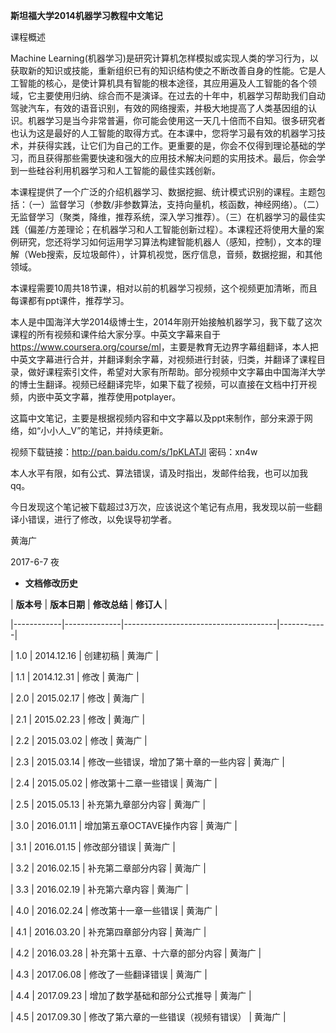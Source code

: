 **斯坦福大学2014机器学习教程中文笔记**

课程概述

Machine Learning(机器学习)是研究计算机怎样模拟或实现人类的学习行为，以获取新的知识或技能，重新组织已有的知识结构使之不断改善自身的性能。它是人工智能的核心，是使计算机具有智能的根本途径，其应用遍及人工智能的各个领域，它主要使用归纳、综合而不是演译。在过去的十年中，机器学习帮助我们自动驾驶汽车，有效的语音识别，有效的网络搜索，并极大地提高了人类基因组的认识。机器学习是当今非常普遍，你可能会使用这一天几十倍而不自知。很多研究者也认为这是最好的人工智能的取得方式。在本课中，您将学习最有效的机器学习技术，并获得实践，让它们为自己的工作。更重要的是，你会不仅得到理论基础的学习，而且获得那些需要快速和强大的应用技术解决问题的实用技术。最后，你会学到一些硅谷利用机器学习和人工智能的最佳实践创新。

本课程提供了一个广泛的介绍机器学习、数据挖掘、统计模式识别的课程。主题包括：（一）监督学习（参数/非参数算法，支持向量机，核函数，神经网络）。（二）无监督学习（聚类，降维，推荐系统，深入学习推荐）。（三）在机器学习的最佳实践（偏差/方差理论；在机器学习和人工智能创新过程）。本课程还将使用大量的案例研究，您还将学习如何运用学习算法构建智能机器人（感知，控制），文本的理解（Web搜索，反垃圾邮件），计算机视觉，医疗信息，音频，数据挖掘，和其他领域。

本课程需要10周共18节课，相对以前的机器学习视频，这个视频更加清晰，而且每课都有ppt课件，推荐学习。

本人是中国海洋大学2014级博士生，2014年刚开始接触机器学习，我下载了这次课程的所有视频和课件给大家分享。中英文字幕来自于<https://www.coursera.org/course/ml>，主要是教育无边界字幕组翻译，本人把中英文字幕进行合并，并翻译剩余字幕，对视频进行封装，归类，并翻译了课程目录，做好课程索引文件，希望对大家有所帮助。部分视频中文字幕由中国海洋大学的博士生翻译。视频已经翻译完毕，如果下载了视频，可以直接在文档中打开视频，内嵌中英文字幕，推荐使用potplayer。

这篇中文笔记，主要是根据视频内容和中文字幕以及ppt来制作，部分来源于网络，如“小小人_V”的笔记，并持续更新。

视频下载链接：http://pan.baidu.com/s/1pKLATJl 密码：xn4w

本人水平有限，如有公式、算法错误，请及时指出，发邮件给我，也可以加我qq。

今日发现这个笔记被下载超过3万次，应该说这个笔记有点用，我发现以前一些翻译小错误，进行了修改，以免误导初学者。

黄海广

2017-6-7 夜

- **文档修改历史**

| **版本号** | **版本日期** | **修改总结** | **修订人** |

|------------|--------------|--------------------------------------|------------|

| 1.0 | 2014.12.16 | 创建初稿 | 黄海广 |

| 1.1 | 2014.12.31 | 修改 | 黄海广 |

| 2.0 | 2015.02.17 | 修改 | 黄海广 |

| 2.1 | 2015.02.23 | 修改 | 黄海广 |

| 2.2 | 2015.03.02 | 修改 | 黄海广 |

| 2.3 | 2015.03.14 | 修改一些错误，增加了第十章的一些内容 | 黄海广 |

| 2.4 | 2015.05.02 | 修改第十二章一些错误 | 黄海广 |

| 2.5 | 2015.05.13 | 补充第九章部分内容 | 黄海广 |

| 3.0 | 2016.01.11 | 增加第五章OCTAVE操作内容 | 黄海广 |

| 3.1 | 2016.01.15 | 修改部分错误 | 黄海广 |

| 3.2 | 2016.02.15 | 补充第二章部分内容 | 黄海广 |

| 3.3 | 2016.02.19 | 补充第六章内容 | 黄海广 |

| 4.0 | 2016.02.24 | 修改第十一章一些错误 | 黄海广 |

| 4.1 | 2016.03.20 | 补充第四章部分内容 | 黄海广 |

| 4.2 | 2016.03.28 | 补充第十五章、十六章的部分内容 | 黄海广 |

| 4.3 | 2017.06.08 | 修改了一些翻译错误 | 黄海广 |

| 4.4 | 2017.09.23 | 增加了数学基础和部分公式推导 | 黄海广 |

| 4.5 | 2017.09.30 | 修改了第六章的一些错误（视频有错误） | 黄海广 |



